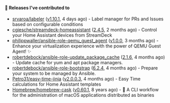 #### 🔭 Releases I've contributed to

- [srvaroa/labeler](https://github.com/srvaroa/labeler) ([v1.10.1](https://github.com/srvaroa/labeler/releases/tag/v1.10.1), 4 days ago) - Label manager for PRs and Issues based on configurable conditions
- [cgiesche/streamdeck-homeassistant](https://github.com/cgiesche/streamdeck-homeassistant) ([2.4.5](https://github.com/cgiesche/streamdeck-homeassistant/releases/tag/2.4.5), 2 months ago) - Control your Home Assistant devices from StreamDeck
- [philippwaller/ansible-role-qemu_guest_agent](https://github.com/philippwaller/ansible-role-qemu_guest_agent) ([v1.0.0](https://github.com/philippwaller/ansible-role-qemu_guest_agent/releases/tag/v1.0.0), 3 months ago) - Enhance your virtualization experience with the power of QEMU Guest Agent! ✨
- [robertdebock/ansible-role-update_package_cache](https://github.com/robertdebock/ansible-role-update_package_cache) ([2.1.6](https://github.com/robertdebock/ansible-role-update_package_cache/releases/tag/2.1.6), 4 months ago) - Update cache for yum and apt package managers.
- [robertdebock/ansible-role-bootstrap](https://github.com/robertdebock/ansible-role-bootstrap) ([6.2.4](https://github.com/robertdebock/ansible-role-bootstrap/releases/tag/6.2.4), 4 months ago) - Prepare your system to be managed by Ansible.
- [Petro31/easy-time-jinja](https://github.com/Petro31/easy-time-jinja) ([v2.0.0.3](https://github.com/Petro31/easy-time-jinja/releases/tag/v2.0.0.3), 4 months ago) - Easy Time calculations for Home Assistant templates
- [Homebrew/homebrew-cask](https://github.com/Homebrew/homebrew-cask) ([v0.60.1](https://github.com/Homebrew/homebrew-cask/releases/tag/v0.60.1), 8 years ago) - 🍻 A CLI workflow for the administration of macOS applications distributed as binaries
